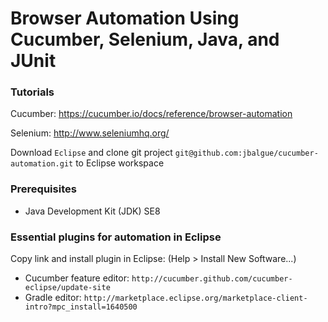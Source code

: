 # Browser Automation Using Cucumber, Selenium, Java, and JUnit


### Tutorials
Cucumber: https://cucumber.io/docs/reference/browser-automation

Selenium: http://www.seleniumhq.org/


Download `Eclipse` and clone git project `git@github.com:jbalgue/cucumber-automation.git` to Eclipse workspace

### Prerequisites

* Java Development Kit (JDK) SE8

### Essential plugins for automation in Eclipse

Copy link and install plugin in Eclipse: (Help > Install New Software...)

* Cucumber feature editor: `http://cucumber.github.com/cucumber-eclipse/update-site`
* Gradle editor: `http://marketplace.eclipse.org/marketplace-client-intro?mpc_install=1640500`